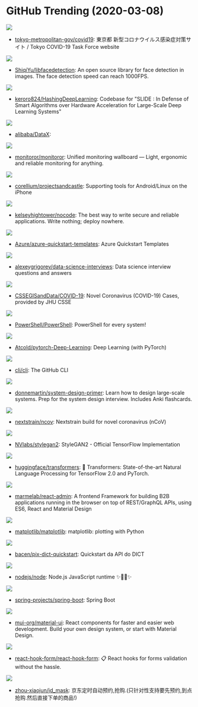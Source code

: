 # GitHub Trending (2020-03-08)

![](https://img.shields.io/badge/Vue-New%20628-green?style=flat-square&logo=appveyor)
- [tokyo-metropolitan-gov/covid19](https://github.com/tokyo-metropolitan-gov/covid19): 東京都 新型コロナウイルス感染症対策サイト / Tokyo COVID-19 Task Force website

![](https://img.shields.io/badge/C%2B%2B-New%20293-green?style=flat-square&logo=appveyor)
- [ShiqiYu/libfacedetection](https://github.com/ShiqiYu/libfacedetection): An open source library for face detection in images. The face detection speed can reach 1000FPS.

![](https://img.shields.io/badge/C%2B%2B-New%20162-green?style=flat-square&logo=appveyor)
- [keroro824/HashingDeepLearning](https://github.com/keroro824/HashingDeepLearning): Codebase for "SLIDE : In Defense of Smart Algorithms over Hardware Acceleration for Large-Scale Deep Learning Systems"

![](https://img.shields.io/badge/Java-New%20117-green?style=flat-square&logo=appveyor)
- [alibaba/DataX](https://github.com/alibaba/DataX): 

![](https://img.shields.io/badge/Go-New%20580-green?style=flat-square&logo=appveyor)
- [monitoror/monitoror](https://github.com/monitoror/monitoror): Unified monitoring wallboard — Light, ergonomic and reliable monitoring for anything.

![](https://img.shields.io/badge/C-New%20250-green?style=flat-square&logo=appveyor)
- [corellium/projectsandcastle](https://github.com/corellium/projectsandcastle): Supporting tools for Android/Linux on the iPhone

![](https://img.shields.io/badge/Dockerfile-New%20233-green?style=flat-square&logo=appveyor)
- [kelseyhightower/nocode](https://github.com/kelseyhightower/nocode): The best way to write secure and reliable applications. Write nothing; deploy nowhere.

![](https://img.shields.io/badge/PowerShell-New%2062-green?style=flat-square&logo=appveyor)
- [Azure/azure-quickstart-templates](https://github.com/Azure/azure-quickstart-templates): Azure Quickstart Templates

![](https://img.shields.io/badge/none-New%20144-green?style=flat-square&logo=appveyor)
- [alexeygrigorev/data-science-interviews](https://github.com/alexeygrigorev/data-science-interviews): Data science interview questions and answers

![](https://img.shields.io/badge/none-New%20590-green?style=flat-square&logo=appveyor)
- [CSSEGISandData/COVID-19](https://github.com/CSSEGISandData/COVID-19): Novel Coronavirus (COVID-19) Cases, provided by JHU CSSE

![](https://img.shields.io/badge/C%23-New%20134-green?style=flat-square&logo=appveyor)
- [PowerShell/PowerShell](https://github.com/PowerShell/PowerShell): PowerShell for every system!

![](https://img.shields.io/badge/Jupyter%20Notebook-New%2064-green?style=flat-square&logo=appveyor)
- [Atcold/pytorch-Deep-Learning](https://github.com/Atcold/pytorch-Deep-Learning): Deep Learning (with PyTorch)

![](https://img.shields.io/badge/Go-New%20174-green?style=flat-square&logo=appveyor)
- [cli/cli](https://github.com/cli/cli): The GitHub CLI

![](https://img.shields.io/badge/Python-New%20143-green?style=flat-square&logo=appveyor)
- [donnemartin/system-design-primer](https://github.com/donnemartin/system-design-primer): Learn how to design large-scale systems. Prep for the system design interview. Includes Anki flashcards.

![](https://img.shields.io/badge/Python-New%2046-green?style=flat-square&logo=appveyor)
- [nextstrain/ncov](https://github.com/nextstrain/ncov): Nextstrain build for novel coronavirus (nCoV)

![](https://img.shields.io/badge/Python-New%2039-green?style=flat-square&logo=appveyor)
- [NVlabs/stylegan2](https://github.com/NVlabs/stylegan2): StyleGAN2 - Official TensorFlow Implementation

![](https://img.shields.io/badge/Python-New%20156-green?style=flat-square&logo=appveyor)
- [huggingface/transformers](https://github.com/huggingface/transformers): 🤗 Transformers: State-of-the-art Natural Language Processing for TensorFlow 2.0 and PyTorch.

![](https://img.shields.io/badge/TypeScript-New%2085-green?style=flat-square&logo=appveyor)
- [marmelab/react-admin](https://github.com/marmelab/react-admin): A frontend Framework for building B2B applications running in the browser on top of REST/GraphQL APIs, using ES6, React and Material Design

![](https://img.shields.io/badge/Python-New%2051-green?style=flat-square&logo=appveyor)
- [matplotlib/matplotlib](https://github.com/matplotlib/matplotlib): matplotlib: plotting with Python

![](https://img.shields.io/badge/Java-New%2010-green?style=flat-square&logo=appveyor)
- [bacen/pix-dict-quickstart](https://github.com/bacen/pix-dict-quickstart): Quickstart da API do DICT

![](https://img.shields.io/badge/JavaScript-New%2076-green?style=flat-square&logo=appveyor)
- [nodejs/node](https://github.com/nodejs/node): Node.js JavaScript runtime ✨🐢🚀✨

![](https://img.shields.io/badge/Java-New%2063-green?style=flat-square&logo=appveyor)
- [spring-projects/spring-boot](https://github.com/spring-projects/spring-boot): Spring Boot

![](https://img.shields.io/badge/JavaScript-New%2084-green?style=flat-square&logo=appveyor)
- [mui-org/material-ui](https://github.com/mui-org/material-ui): React components for faster and easier web development. Build your own design system, or start with Material Design.

![](https://img.shields.io/badge/TypeScript-New%20174-green?style=flat-square&logo=appveyor)
- [react-hook-form/react-hook-form](https://github.com/react-hook-form/react-hook-form): 📋 React hooks for forms validation without the hassle.

![](https://img.shields.io/badge/Python-New%2063-green?style=flat-square&logo=appveyor)
- [zhou-xiaojun/jd_mask](https://github.com/zhou-xiaojun/jd_mask): 京东定时自动预约,抢购.(只针对性支持要先预约,到点抢购.然后直接下单的商品!)

